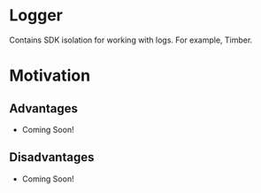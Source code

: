 Logger
======

Contains SDK isolation for working with logs. For example, Timber.

# Motivation

## Advantages

- Coming Soon!

## Disadvantages

- Coming Soon!
